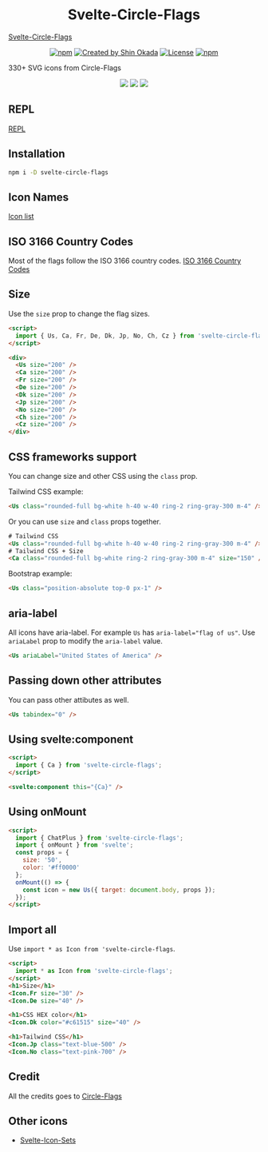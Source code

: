 <p align="center">
<h1 align="center">Svelte-Circle-Flags</h1>
<a href="https://shinokada.github.io/svelte-circle-flags/">Svelte-Circle-Flags</a>
</p>

<p align="center">
<a href="https://www.npmjs.com/package/svelte-circle-flags" rel="nofollow"><img src="https://img.shields.io/npm/v/svelte-circle-flags" alt="npm"></a>
<a href="https://twitter.com/shinokada" rel="nofollow"><img src="https://img.shields.io/badge/created%20by-@shinokada-4BBAAB.svg" alt="Created by Shin Okada"></a>
<a href="http://www.apache.org/licenses/" rel="nofollow"><img src="https://img.shields.io/github/license/shinokada/svelte-circle-flags" alt="License"></a>
<a href="https://www.npmjs.com/package/svelte-circle-flags" rel="nofollow"><img src="https://img.shields.io/npm/dw/svelte-circle-flags.svg" alt="npm"></a>
</p>

330+ SVG icons from Circle-Flags

<p align="center">
<img src="https://raw.githubusercontent.com/shinokada/svelte-circle-flags/main/static/images/circle-flags1.webp" />

<img src="https://raw.githubusercontent.com/shinokada/svelte-circle-flags/main/static/images/circle-flags2.webp" />

<img src="https://raw.githubusercontent.com/shinokada/svelte-circle-flags/main/static/images/circle-flags3.webp" />
</p>

## REPL

[REPL](https://svelte.dev/repl/382095078be04da7a5008b7f5e41d5c8?version=3.48.0)

## Installation

```sh
npm i -D svelte-circle-flags
```

## Icon Names

[Icon list](https://github.com/shinokada/svelte-circle-flags/blob/main/icon-list.md)

## ISO 3166 Country Codes

Most of the flags follow the ISO 3166 country codes.
[ISO 3166 Country Codes](https://github.com/shinokada/svelte-circle-flags/blob/main/iso-3166-country-codes.md)

## Size

Use the `size` prop to change the flag sizes.

```html
<script>
  import { Us, Ca, Fr, De, Dk, Jp, No, Ch, Cz } from 'svelte-circle-flags';
</script>

<div>
  <Us size="200" />
  <Ca size="200" />
  <Fr size="200" />
  <De size="200" />
  <Dk size="200" />
  <Jp size="200" />
  <No size="200" />
  <Ch size="200" />
  <Cz size="200" />
</div>
```

## CSS frameworks support

You can change size and other CSS using the `class` prop.

Tailwind CSS example:

```html
<Us class="rounded-full bg-white h-40 w-40 ring-2 ring-gray-300 m-4" />
```

Or you can use `size` and `class` props together.

```html
# Tailwind CSS
<Us class="rounded-full bg-white h-40 w-40 ring-2 ring-gray-300 m-4" />
# Tailwind CSS + Size
<Ca class="rounded-full bg-white ring-2 ring-gray-300 m-4" size="150" />
```

Bootstrap example:

```html
<Us class="position-absolute top-0 px-1" />
```

## aria-label

All icons have aria-label. For example `Us` has `aria-label="flag of us"`.
Use `ariaLabel` prop to modify the `aria-label` value.

```html
<Us ariaLabel="United States of America" />
```

## Passing down other attributes

You can pass other attibutes as well.

```html
<Us tabindex="0" />
```

## Using svelte:component

```html
<script>
  import { Ca } from 'svelte-circle-flags';
</script>

<svelte:component this="{Ca}" />
```

## Using onMount

```html
<script>
  import { ChatPlus } from 'svelte-circle-flags';
  import { onMount } from 'svelte';
  const props = {
    size: '50',
    color: '#ff0000'
  };
  onMount(() => {
    const icon = new Us({ target: document.body, props });
  });
</script>
```

## Import all

Use `import * as Icon from 'svelte-circle-flags`.


```html
<script>
  import * as Icon from 'svelte-circle-flags';
</script>
<h1>Size</h1>
<Icon.Fr size="30" />
<Icon.De size="40" />

<h1>CSS HEX color</h1>
<Icon.Dk color="#c61515" size="40" />

<h1>Tailwind CSS</h1>
<Icon.Jp class="text-blue-500" />
<Icon.No class="text-pink-700" />
```

## Credit

All the credits goes to [Circle-Flags](https://github.com/HatScripts/circle-flags)

## Other icons

- [Svelte-Icon-Sets](https://svelte-svg-icons.vercel.app/)